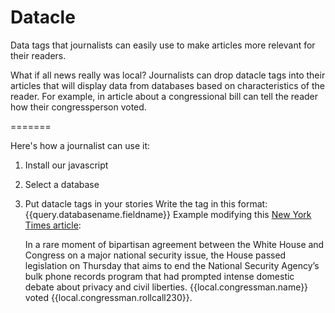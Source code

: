 Datacle
=======

Data tags that journalists can easily use to make articles more relevant for their readers. 

What if all news really was local? Journalists can drop datacle tags into their articles that will display data from databases based on characteristics of the reader. For example, in article about a congressional bill can tell the reader how their congressperson voted. 


=======

Here's how a journalist can use it:

1. Install our javascript

2. Select a database

3. Put datacle tags in your stories
Write the tag in this format: {{query.databasename.fieldname}}
Example modifying this [New York Times article](http://www.nytimes.com/2014/05/23/us/politics/house-votes-to-limit-nsas-collection-of-phone-data.html):

	In a rare moment of bipartisan agreement between the White House and Congress on a major national security issue, the House passed legislation on Thursday that aims to end the National Security Agency’s bulk phone records program that had prompted intense domestic debate about privacy and civil liberties.
{{local.congressman.name}} voted {{local.congressman.rollcall230}}.
